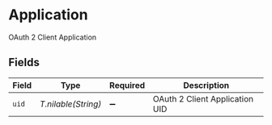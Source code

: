 # Application

OAuth 2 Client Application


## Fields

| Field                          | Type                           | Required                       | Description                    |
| ------------------------------ | ------------------------------ | ------------------------------ | ------------------------------ |
| `uid`                          | *T.nilable(String)*            | :heavy_minus_sign:             | OAuth 2 Client Application UID |